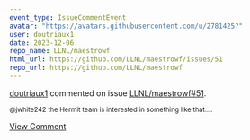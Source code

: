 ```yaml
---
event_type: IssueCommentEvent
avatar: "https://avatars.githubusercontent.com/u/2781425?"
user: doutriaux1
date: 2023-12-06
repo_name: LLNL/maestrowf
html_url: https://github.com/LLNL/maestrowf/issues/51
repo_url: https://github.com/LLNL/maestrowf
---
```


<a href='https://github.com/doutriaux1' target='_blank'>doutriaux1</a> commented on issue <a href='https://github.com/LLNL/maestrowf/issues/51' target='_blank'>LLNL/maestrowf#51</a>.

<small>@jwhite242 the Hermit team is interested in something like that....</small>

<a href='https://github.com/LLNL/maestrowf/issues/51' target='_blank'>View Comment</a>